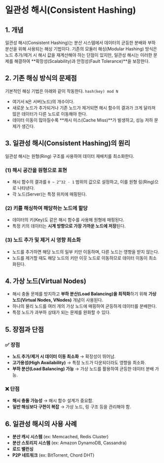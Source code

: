 # 일관성 해시(Consistent Hashing)

## 1. 개념

일관성 해시(Consistent Hashing)는 분산 시스템에서 데이터의 균등한 분배와 부하 분산을 위해 사용되는 해싱 기법이다. 기존의 모듈러 해싱(Modular Hashing) 방식은 노드 추가/제거 시 해시 값을 재계산해야 하는 단점이 있지만, 일관성 해시는 이러한 문제를 해결하여 **확장성(Scalability)과 안정성(Fault Tolerance)**을 보장한다.

## 2. 기존 해싱 방식의 문제점

기본적인 해싱 기법은 아래와 같이 작동한다.
`hash(key) mod N`

- 여기서 `N`은 서버(노드)의 개수이다.
- 새로운 노드가 추가되거나 기존 노드가 제거되면 해시 함수의 결과가 크게 달라져 많은 데이터가 다른 노드로 이동해야 한다.
- 데이터 이동이 많아질수록 **캐시 미스(Cache Miss)**가 발생하고, 성능 저하 문제가 생긴다.

## 3. 일관성 해시(Consistent Hashing)의 원리

일관성 해시는 원형(Ring) 구조를 사용하여 데이터 재배치를 최소화한다.

### (1) 해시 공간을 원형으로 표현

- 해시 함수의 결과를 `0 ~ 2^32 - 1` 범위의 값으로 설정하고, 이를 원형 링(Ring)으로 나타낸다.
- 각 노드(Server)는 특정 위치에 매핑된다.

### (2) 키를 해싱하여 해당하는 노드에 할당

- 데이터의 키(Key)도 같은 해시 함수를 사용해 원형에 매핑된다.
- 특정 키의 데이터는 **시계 방향으로 가장 가까운 노드에 저장**된다.

### (3) 노드 추가 및 제거 시 영향 최소화

- 노드를 추가하면 해당 노드의 일부 키만 이동하며, 다른 노드는 영향을 받지 않는다.
- 노드를 제거할 때도 해당 노드의 키만 이웃 노드로 이동하므로 데이터 이동이 최소화된다.

## 4. 가상 노드(Virtual Nodes)

- 해시 충돌 문제를 방지하고 **부하 분산(Load Balancing)을 최적화**하기 위해 **가상 노드(Virtual Nodes, VNodes)** 개념이 사용된다.
- 하나의 물리 노드를 여러 개의 가상 노드에 매핑하여 균등하게 데이터를 분배한다.
- 특정 노드가 과부하 상태가 되는 문제를 완화할 수 있다.

## 5. 장점과 단점

### ✅ 장점

- **노드 추가/제거 시 데이터 이동 최소화** → 확장성이 뛰어남.
- **고가용성(High Availability)** → 특정 노드가 다운되더라도 영향을 최소화.
- **부하 분산(Load Balancing) 가능** → 가상 노드를 활용하여 균등한 데이터 분배 가능.

### ❌ 단점

- **해시 충돌 가능성** → 해시 함수 설계가 중요함.
- **일반 해싱보다 구현이 복잡** → 가상 노드, 링 구조 등을 관리해야 함.

## 6. 일관성 해시의 사용 사례

- **분산 캐시 시스템** (ex: Memcached, Redis Cluster)
- **분산 스토리지 시스템** (ex: Amazon DynamoDB, Cassandra)
- **로드 밸런싱**
- **P2P 네트워크** (ex: BitTorrent, Chord DHT)

